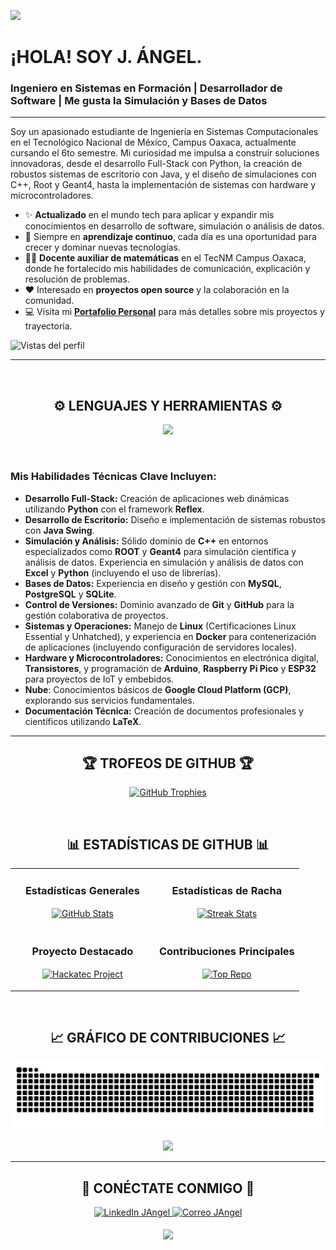 ![](https://github.com/halfrost/halfrost/blob/master/icons/header_.png)

# ¡HOLA! SOY J. ÁNGEL.
### Ingeniero en Sistemas en Formación | Desarrollador de Software | Me gusta la Simulación y Bases de Datos

---

<p align="left">
  Soy un apasionado estudiante de Ingeniería en Sistemas Computacionales en el Tecnológico Nacional de México, Campus Oaxaca, actualmente cursando el 6to semestre. Mi curiosidad me impulsa a construir soluciones innovadoras, desde el desarrollo Full-Stack con Python, la creación de robustos sistemas de escritorio con Java, y el diseño de simulaciones con C++, Root y Geant4, hasta la implementación de sistemas con hardware y microcontroladores.
</p>

- ✨ **Actualizado** en el mundo tech para aplicar y expandir mis conocimientos en desarrollo de software, simulación o análisis de datos.
- 🌱 Siempre en **aprendizaje continuo**, cada día es una oportunidad para crecer y dominar nuevas tecnologías.
- 👨‍🏫 **Docente auxiliar de matemáticas** en el TecNM Campus Oaxaca, donde he fortalecido mis habilidades de comunicación, explicación y resolución de problemas.
- ❤ Interesado en **proyectos open source** y la colaboración en la comunidad.
- 💻 Visita mi [**Portafolio Personal**](https://jangelmm.github.io/) para más detalles sobre mis proyectos y trayectoria.

<p align="left">
  <img src="https://komarev.com/ghpvc/?username=jangelmm&label=Vistas%20del%20perfil&color=0072B1&style=for-the-badge&logo=github" alt="Vistas del perfil" style="padding-right:20px;" />
</p>

---
<br />

<h2 align="center">⚙️ LENGUAJES Y HERRAMIENTAS ⚙️</h2>
<p align="center">
  <img width="700px" src="https://skillicons.dev/icons?i=java,cpp,py,mysql,postgresql,sqlite,linux,docker,git,github,vscode,excel,arduino,raspberrypi,latex,gcp,aws&perline=8" />
</p>
<br />

### Mis Habilidades Técnicas Clave Incluyen:

* **Desarrollo Full-Stack:** Creación de aplicaciones web dinámicas utilizando **Python** con el framework **Reflex**.
* **Desarrollo de Escritorio:** Diseño e implementación de sistemas robustos con **Java Swing**.
* **Simulación y Análisis:** Sólido dominio de **C++** en entornos especializados como **ROOT** y **Geant4** para simulación científica y análisis de datos. Experiencia en simulación y análisis de datos con **Excel** y **Python** (incluyendo el uso de librerías).
* **Bases de Datos:** Experiencia en diseño y gestión con **MySQL**, **PostgreSQL** y **SQLite**.
* **Control de Versiones:** Dominio avanzado de **Git** y **GitHub** para la gestión colaborativa de proyectos.
* **Sistemas y Operaciones:** Manejo de **Linux** (Certificaciones Linux Essential y Unhatched), y experiencia en **Docker** para contenerización de aplicaciones (incluyendo configuración de servidores locales).
* **Hardware y Microcontroladores:** Conocimientos en electrónica digital, **Transistores**, y programación de **Arduino**, **Raspberry Pi Pico** y **ESP32** para proyectos de IoT y embebidos.
* **Nube**: Conocimientos básicos de **Google Cloud Platform (GCP)**, explorando sus servicios fundamentales.
* **Documentación Técnica:** Creación de documentos profesionales y científicos utilizando **LaTeX**.

---

<h2 align="center">🏆 TROFEOS DE GITHUB 🏆</h2>
<p align="center">
  <a href="https://github.com/jangelmm/github-profile-trophy">
    <img src="https://github-profile-trophy.vercel.app/?username=jangelmm&row=2&column=4&margin-w=20&margin-h=20&theme=darkhub" alt="GitHub Trophies">
  </a>
</p>
<br />

<h2 align="center">📊 ESTADÍSTICAS DE GITHUB 📊</h2>

<table width="100%">
  <tr>
    <td width="50%">
      <h3 align="center"><strong>Estadísticas Generales</strong></h3>
      <p align="center">
        <a href="https://github.com/jangelmm">
          <img align="center" src="https://github-readme-stats.vercel.app/api?username=jangelmm&count_private=true&show_icons=true&theme=dark" alt="GitHub Stats" />
        </a>
      </p>
    </td>
    <td width="50%">
      <h3 align="center"><strong>Estadísticas de Racha</strong></h3>
      <p align="center">
        <a href="https://github.com/jangelmm">
          <img align="center" src="https://streak-stats.demolab.com?user=jangelmm&theme=dark" alt="Streak Stats" />
        </a>
      </p>
    </td>
  </tr>
  <tr>
    <td width="50%">
      <h3 align="center"><strong>Proyecto Destacado</strong></h3>
      <p align="center">
        <a href="https://github.com/jangelmm/hackatec-2025-tecnm.git">
          <img align="center" width="470" src="https://github-readme-stats.vercel.app/api/pin/?username=jangelmm&repo=hackatec-2025-tecnm&theme=dark&show_owner=true" alt="Hackatec Project" />
        </a>
      </p>
    </td>
    <td width="50%">
      <h3 align="center"><strong>Contribuciones Principales</strong></h3>
      <p align="center">
        <a href="https://github.com/jangelmm">
          <img align="center" src="https://github-contributor-stats.vercel.app/api?username=jangelmm&limit=3&theme=dark&show_owner=true&combine_all_yearly_contributions=true" alt="Top Repo" />
        </a>
      </p>
    </td>
  </tr>
</table>
<br />

<h2 align="center">📈 GRÁFICO DE CONTRIBUCIONES 📈</h2>

<p align = "center">
	<img src = "https://github.com/7oSkaaa/7oSkaaa/blob/output/github-contribution-grid-snake.svg?" alt = "Snake Game"/>
</p>

<div align="center">
    <img src="https://github-readme-activity-graph.vercel.app/graph?username=jangelmm&bg_color=1a1b26&color=41A3FF&line=A7FF83&point=FFD700&area=true&hide_border=false" border-radius="15">
</div>

---

<h2 align="center">🤝 CONÉCTATE CONMIGO 🤝</h2>
<div align="center">
  <a href="https://www.linkedin.com/in/https://www.linkedin.com/in/jangelmm/" target="_blank">
    <img src="https://img.shields.io/badge/LinkedIn-0077B5?style=for-the-badge&logo=linkedin&logoColor=white" alt="LinkedIn JAngel" style="margin-bottom: 5px;" />
  </a>
  <a href="mailto:jesusangelmartinezmendoza0702@gmail.com" target="_blank">
    <img src="https://img.shields.io/badge/Gmail-D14836?style=for-the-badge&logo=gmail&logoColor=white" alt="Correo JAngel" style="margin-bottom: 5px;" />
  </a>
</div>

<p align="center">
  <img src="https://capsule-render.vercel.app/api?type=waving&color=gradient&height=65&section=footer"/>
</p>
